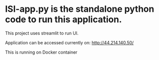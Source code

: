 # ISI-app.py is the standalone python code to run this application.
This project uses streamlit to run UI.

Application can be accessed currently on:
http://44.214.140.50/

This is running on Docker container
